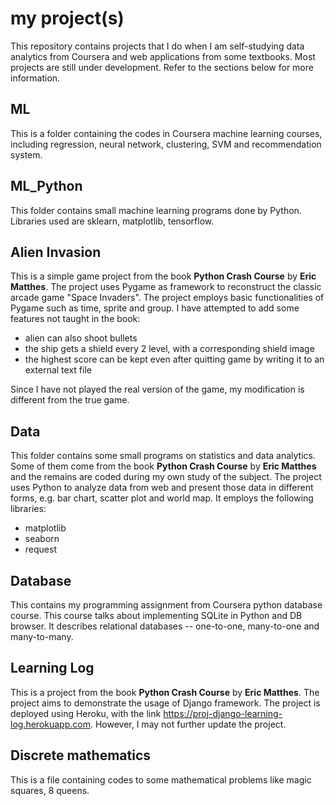 # my project(s)

This repository contains projects that I do when I am self-studying data analytics from Coursera and web applications from some textbooks. Most projects are still under development. Refer to the sections below for more information.

## ML

This is a folder containing the codes in Coursera machine learning courses, including regression, neural network, clustering, SVM and recommendation system.

## ML_Python

This folder contains small machine learning programs done by Python. Libraries used are sklearn, matplotlib, tensorflow.

## Alien Invasion

This is a simple game project from the book **Python Crash Course** by **Eric Matthes**. The project uses Pygame as framework to reconstruct the classic arcade game "Space Invaders". The project employs basic functionalities of Pygame such as time, sprite and group. I have attempted to add some features not taught in the book:
  - alien can also shoot bullets
  - the ship gets a shield every 2 level, with a corresponding shield image
  - the highest score can be kept even after quitting game by writing it to an external text file
  
Since I have not played the real version of the game, my modification is different from the true game.

## Data

This folder contains some small programs on statistics and data analytics. Some of them come from the book **Python Crash Course** by **Eric Matthes** and the remains are coded during my own study of the subject. The project uses Python to analyze data from web and present those data in different forms, e.g. bar chart, scatter plot and world map. It employs the following libraries:
  - matplotlib
  - seaborn
  - request
  
## Database

This contains my programming assignment from Coursera python database course. This course talks about implementing SQLite in Python and DB browser. It describes relational databases -- one-to-one, many-to-one and many-to-many.

## Learning Log

This is a project from the book **Python Crash Course** by **Eric Matthes**. The project aims to demonstrate the usage of Django framework. The project is deployed using Heroku, with the link https://proj-django-learning-log.herokuapp.com. However, I may not further update the project.
  
## Discrete mathematics

This is a file containing codes to some mathematical problems like magic squares, 8 queens.
